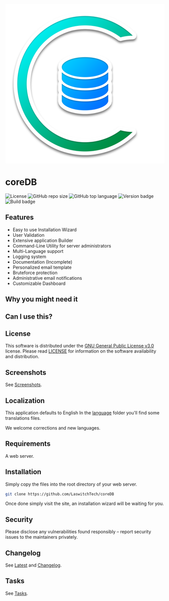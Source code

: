 ![GitHub repo logo](/dist/img/logo.png)

# coreDB
![License](https://img.shields.io/github/license/LaswitchTech/coreDB?style=for-the-badge)
![GitHub repo size](https://img.shields.io/github/repo-size/LaswitchTech/coreDB?style=for-the-badge&logo=github)
![GitHub top language](https://img.shields.io/github/languages/top/LaswitchTech/coreDB?style=for-the-badge)
![Version badge](https://img.shields.io/endpoint?style=for-the-badge&url=https%3A%2F%2Fraw.githubusercontent.com%2FLaswitchTech%2FcoreDB%2Fdev%2Fdist%2Fdata%2Fversion.json)
![Build badge](https://img.shields.io/endpoint?style=for-the-badge&url=https%3A%2F%2Fraw.githubusercontent.com%2FLaswitchTech%2FcoreDB%2Fdev%2Fdist%2Fdata%2Fbuild.json)

## Features
 - Easy to use Installation Wizard
 - User Validation
 - Extensive application Builder
 - Command-Line Utility for server administrators
 - Multi-Language support
 - Logging system
 - Documentation (Incomplete)
 - Personalized email template
 - Bruteforce protection
 - Administrative email notifications
 - Customizable Dashboard

## Why you might need it


## Can I use this?


## License
This software is distributed under the [GNU General Public License v3.0](https://www.gnu.org/licenses/gpl-3.0.en.html) license. Please read [LICENSE](LICENSE) for information on the software availability and distribution.

## Screenshots
See [Screenshots](screenshots).

## Localization
This application defaults to English In the [language](dist/languages/) folder you'll find some translations files.

We welcome corrections and new languages.

## Requirements
A web server.

## Installation
Simply copy the files into the root directory of your web server.

```sh
git clone https://github.com/LaswitchTech/coreDB
```

Once done simply visit the site, an installation wizard will be waiting for you.

## Security
Please disclose any vulnerabilities found responsibly – report security issues to the maintainers privately.

## Changelog
See [Latest](LATEST.md) and [Changelog](CHANGELOG.md).

## Tasks
See [Tasks](TASKS.md).
